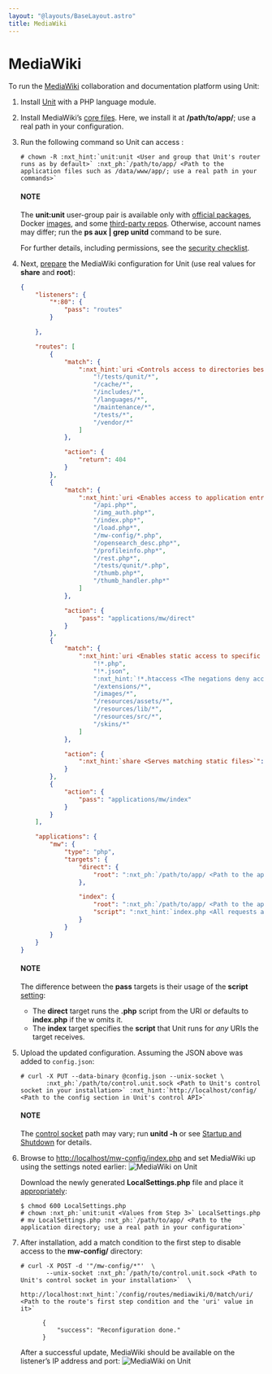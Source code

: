 ```yaml
---
layout: "@layouts/BaseLayout.astro"
title: MediaWiki
---
```

# MediaWiki

To run the [MediaWiki](https://www.mediawiki.org) collaboration and
documentation platform using Unit:

1. Install [Unit](../installation.md#installation-precomp-pkgs) with a PHP language module.
2. Install MediaWiki’s [core files](https://www.mediawiki.org/wiki/Download).  Here, we install it at **/path/to/app/**; use
   a real path in your configuration.
3. Run the following command so Unit can access :
   ```console
   # chown -R :nxt_hint:`unit:unit <User and group that Unit's router runs as by default>` :nxt_ph:`/path/to/app/ <Path to the application files such as /data/www/app/; use a real path in your commands>`
   ```

   #### NOTE
   The **unit:unit** user-group pair is available only with [official
   packages](../installation.md#installation-precomp-pkgs), Docker [images](../installation.md#installation-docker), and some [third-party repos](../installation.md#installation-community-repos).  Otherwise, account names may differ; run
   the **ps aux | grep unitd** command to be sure.

   For further details, including permissions, see the [security checklist](security.md#security-apps).
4. Next, [prepare](../configuration.md#configuration-php) the MediaWiki configuration for Unit
   (use real values for **share** and **root**):
   ```json
   {
       "listeners": {
           "*:80": {
               "pass": "routes"
           }

       },

       "routes": [
           {
               "match": {
                   ":nxt_hint:`uri <Controls access to directories best kept private>`": [
                       "!/tests/qunit/*",
                       "/cache/*",
                       "/includes/*",
                       "/languages/*",
                       "/maintenance/*",
                       "/tests/*",
                       "/vendor/*"
                   ]
               },

               "action": {
                   "return": 404
               }
           },
           {
               "match": {
                   ":nxt_hint:`uri <Enables access to application entry points>`": [
                       "/api.php*",
                       "/img_auth.php*",
                       "/index.php*",
                       "/load.php*",
                       "/mw-config/*.php",
                       "/opensearch_desc.php*",
                       "/profileinfo.php*",
                       "/rest.php*",
                       "/tests/qunit/*.php",
                       "/thumb.php*",
                       "/thumb_handler.php*"
                   ]
               },

               "action": {
                   "pass": "applications/mw/direct"
               }
           },
           {
               "match": {
                   ":nxt_hint:`uri <Enables static access to specific content locations>`": [
                       "!*.php",
                       "!*.json",
                       ":nxt_hint:`!*.htaccess <The negations deny access to the file types listed here>`",
                       "/extensions/*",
                       "/images/*",
                       "/resources/assets/*",
                       "/resources/lib/*",
                       "/resources/src/*",
                       "/skins/*"
                   ]
               },

               "action": {
                   ":nxt_hint:`share <Serves matching static files>`": ":nxt_ph:`/path/to/app <Path to the application directory; use a real path in your configuration>`$uri"
               }
           },
           {
               "action": {
                   "pass": "applications/mw/index"
               }
           }
       ],

       "applications": {
           "mw": {
               "type": "php",
               "targets": {
                   "direct": {
                       "root": ":nxt_ph:`/path/to/app/ <Path to the application directory; use a real path in your configuration>`"
                   },

                   "index": {
                       "root": ":nxt_ph:`/path/to/app/ <Path to the application directory; use a real path in your configuration>`",
                       "script": ":nxt_hint:`index.php <All requests are handled by a single script>`"
                   }
               }
           }
       }
   }
   ```

   #### NOTE
   The difference between the **pass** targets is their usage of the
   **script** [setting](../configuration.md#configuration-php):
   - The **direct** target runs the **.php** script from the URI or
     defaults to **index.php** if the w omits it.
   - The **index** target specifies the **script** that Unit runs
     for *any* URIs the target receives.
5. Upload the updated configuration.  Assuming the JSON above was added to
   `config.json`:
   ```console
   # curl -X PUT --data-binary @config.json --unix-socket \
          :nxt_ph:`/path/to/control.unit.sock <Path to Unit's control socket in your installation>` :nxt_hint:`http://localhost/config/ <Path to the config section in Unit's control API>`
   ```

   #### NOTE
   The [control socket](../controlapi.md#configuration-socket) path may vary; run
   **unitd -h** or see [Startup and Shutdown](source.md#source-startup) for details.
6. Browse to [http://localhost/mw-config/index.php](http://localhost/mw-config/index.php) and set MediaWiki up using
   the settings noted earlier:
   ![MediaWiki on Unit](/mw_install.png)

   Download the newly generated **LocalSettings.php** file and place it
   [appropriately](https://www.mediawiki.org/wiki/Manual:Config_script):
   ```console
   $ chmod 600 LocalSettings.php
   # chown :nxt_ph:`unit:unit <Values from Step 3>` LocalSettings.php
   # mv LocalSettings.php :nxt_ph:`/path/to/app/ <Path to the application directory; use a real path in your configuration>`
   ```
7. After installation, add a match condition to the first step to disable
   access to the **mw-config/** directory:
   ```console
   # curl -X POST -d '"/mw-config/*"'  \
          --unix-socket :nxt_ph:`/path/to/control.unit.sock <Path to Unit's control socket in your installation>`  \
          http://localhost:nxt_hint:`/config/routes/mediawiki/0/match/uri/ <Path to the route's first step condition and the 'uri' value in it>`

         {
             "success": "Reconfiguration done."
         }
   ```

   After a successful update, MediaWiki should be available on the listener’s IP
   address and port:
   ![MediaWiki on Unit](/mw_ready.png)
